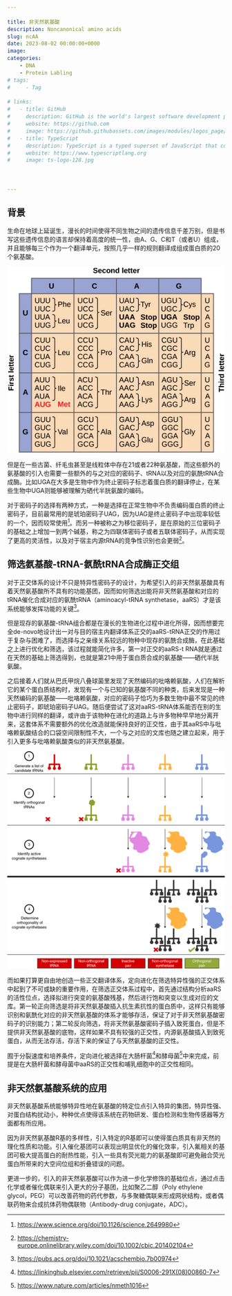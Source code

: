 ```yaml
---

title: 非天然氨基酸
description: Noncanonical amino acids
slug: ncAA
date: 2023-08-02 00:00:00+0000
image: 
categories:
    - DNA
    - Protein Labling
# tags:
#     - Tag

# links:
#   - title: GitHub
#     description: GitHub is the world's largest software development platform.
#     website: https://github.com
#     image: https://github.githubassets.com/images/modules/logos_page/GitHub-Mark.png
#   - title: TypeScript
#     description: TypeScript is a typed superset of JavaScript that compiles to plain JavaScript.
#     website: https://www.typescriptlang.org
#     image: ts-logo-128.jpg



---
```

## 背景

生命在地球上延诞生，漫长的时间使得不同生物之间的遗传信息千差万别，但是书写这些遗传信息的语言却保持着高度的统一性，由A、G、C和T（或者U）组成，并且能够每三个作为一个翻译单元，按照几乎一样的规则翻译成组成蛋白质的20个氨基酸。

![图1：遗传密码子，OpenStax College](codon.png)

但是在一些古菌、纤毛虫甚至是线粒体中存在21或者22种氨基酸，而这些额外的氨基酸的引入也需要一些额外的与之对应的密码子、tRNA以及对应的氨酰tRNA合成酶。比如UGA在大多是生物中作为终止密码子标志着蛋白质的翻译停止，在某些生物中UGA则能够被理解为硒代半胱氨酸的编码。

对于密码子的选择有两种方式，一种是选择在正常生物中不负责编码蛋白质的终止密码子，目前最常用的是琥珀密码子UAG，因为UAG是终止密码子中出现率较低的一个，因而较常使用[^1]。而另一种被称之为移位密码子，是在原始的三位密码子的基础之上增加一到两个碱基，称之为四联体密码子或者五联体密码子，从而实现了更高的灵活性，以及对于宿主内源tRNA的竞争性识别也会更弱[^2]。

[^1]:https://www.science.org/doi/10.1126/science.2649980
[^2]:https://chemistry-europe.onlinelibrary.wiley.com/doi/10.1002/cbic.201402104

## 筛选氨基酸-tRNA-氨酰tRNA合成酶正交组

对于正交体系的设计不只是特异性密码子的设计，为希望引入的非天然氨基酸具有着天然氨基酸所不具有的功能基团，因而如何筛选出能将非天然氨基酸和对应的tRNA催化合成对应的氨酰tRNA（aminoacyl-tRNA synthetase，aaRS）才是该系统能够发挥功能的关键[^3]。

[^3]:https://pubs.acs.org/doi/10.1021/acschembio.7b00974

但是现存的氨基酸-tRNA组合都是在漫长的生物进化过程中进化所得，因而想要完全de-novo地设计出一对与目的宿主内翻译体系正交的aaRS-tRNA正交的作用过于复杂与困难了，而选择与之亲缘关系较远的物种中现存的氨酰合成酶，在此基础之上进行优化和筛选，该过程就能简化许多，第一对正交的aaRS-t
RNA就是通过在天然的基础上筛选得到，也就是第21中用于蛋白质合成的氨基酸——硒代半胱氨酸。

之后接着人们就从巴氏甲烷八叠球菌里发现了天然编码的吡咯赖氨酸，人们在解析它的某个蛋白质结构时，发现有一个与已知的氨基酸不同的种类，后来发现是一种天然编码的氨基酸——吡咯赖氨酸，对应的密码子恰巧为多数生物中最不常见的终止密码子，即琥珀密码子UAG。随后便尝试了这对aaRS-tRNA体系能否在别的生物中进行同样的翻译，或许由于该物种在进化的道路上与许多物种早早地分离开来，这套体系不需要额外的优化改造就能保持良好的正交性，由于其aaRS中与吡咯赖氨酸结合的口袋空间限制性不大，一个与之对应的文库也随之建立起来，用于引入更多与吡咯赖氨酸类似的非天然氨基酸。

![图2：筛选正交aaRS–tRNA[^4]](pipeline.png)

[^4]:https://www.nature.com/articles/s41587-020-0479-2

而如果打算更自由地创造一些正交翻译体系，定向进化在筛选特异性强的正交体系中起到了不可或缺的重要作用，在筛选正交体系过程中，首先通过结构分析aaRS的活性位点，选择拟进行突变的氨基酸残基，然后进行饱和突变以生成对应的文库。第一轮正向筛选是将非天然氨基酸插入抗生素抗性的蛋白质中，这样只有能够识别和氨酰化对应的非天然氨基酸的体系才能够存活，保证了对于非天然氨基酸密码子的识别能力；第二轮反向筛选，将非天然氨基酸密码子插入致死蛋白，但是不提供非天然氨基酸的底物，这样如果不具有较强的正交性，内源氨基酸插入到致死蛋白，从而无法存活，存活下来的保证了与天然氨基酸的正交性。

囿于分裂速度和培养条件，定向进化被选择在大肠杆菌[^5]和酵母菌[^6]中来完成，前提是在大肠杆菌和酵母菌中aaRS的正交性和哺乳细胞中的正交性相同。

[^5]:https://linkinghub.elsevier.com/retrieve/pii/S0006-291X(08)00860-7
[^6]:https://www.nature.com/articles/nmeth1016

## 非天然氨基酸系统的应用

非天然氨基酸系统能够特异性地在氨基酸的特定位点引入特异的集团，特异性强、对蛋白结构扰动小，种种优点使得该系统在药物研发、蛋白检测和生物传感器等方面都有所应用。

因为非天然氨基酸R基的多样性，引入特定的R基即可以使得蛋白质具有非天然的理化性质和功能。引入催化基团可以表现出明显优化的催化效率，引入氟相关的基团可极大提高蛋白的耐热性能，引入一些具有荧光能力的氨基酸即可避免融合荧光蛋白所带来的大空间位组和折叠错误的问题。

更进一步的，引入的非天然氨基酸可以作为进一步化学修饰的基础位点，通过点击化学或者催化偶联来引入更大的分子基团，比如聚乙二醇（Poly ethylene glycol，PEG）可以改善药物的药代参数，与多聚糖偶联来形成网状结构，或者偶联药物来合成抗体药物偶联物（Antibody-drug conjugate，ADC）。
